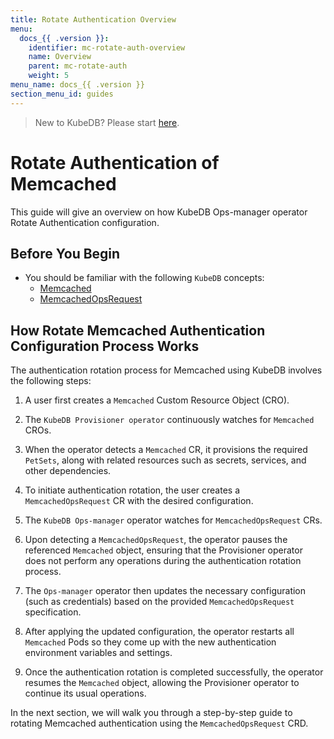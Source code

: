 ```yaml
---
title: Rotate Authentication Overview
menu:
  docs_{{ .version }}:
    identifier: mc-rotate-auth-overview
    name: Overview
    parent: mc-rotate-auth
    weight: 5
menu_name: docs_{{ .version }}
section_menu_id: guides
---
```


> New to KubeDB? Please start [here](/docs/README.md).

# Rotate Authentication of Memcached

This guide will give an overview on how KubeDB Ops-manager operator Rotate Authentication configuration.

## Before You Begin

- You should be familiar with the following `KubeDB` concepts:
    - [Memcached](/docs/guides/memcached/concepts/memcached.md)
    - [MemcachedOpsRequest](/docs/guides/memcached/concepts/memcached-opsrequest.md)

## How Rotate Memcached Authentication Configuration Process Works

[//]: # (The following diagram shows how KubeDB Ops-manager operator Rotate Authentication of a `Memcached`. Open the image in a new tab to see the enlarged version.)

[//]: # ()
[//]: # (<figure align="center">)

[//]: # (  <img alt="Rotate Authentication process of Memcached" src="/docs/images/day-2-operation/Memcached/kf-rotate-auth.svg">)

[//]: # (<figcaption align="center">Fig: Rotate Auth process of Memcached</figcaption>)

[//]: # (</figure>)

The authentication rotation process for Memcached using KubeDB involves the following steps:

1. A user first creates a `Memcached` Custom Resource Object (CRO).

2. The `KubeDB Provisioner operator` continuously watches for `Memcached` CROs.

3. When the operator detects a `Memcached` CR, it provisions the required `PetSets`, along with related resources such as secrets, services, and other dependencies.

4. To initiate authentication rotation, the user creates a `MemcachedOpsRequest` CR with the desired configuration.

5. The `KubeDB Ops-manager` operator watches for `MemcachedOpsRequest` CRs.

6. Upon detecting a `MemcachedOpsRequest`, the operator pauses the referenced `Memcached` object, ensuring that the Provisioner
   operator does not perform any operations during the authentication rotation process.

7. The `Ops-manager` operator then updates the necessary configuration (such as credentials) based on the provided `MemcachedOpsRequest` specification.

8. After applying the updated configuration, the operator restarts all `Memcached` Pods so they come up with the new authentication environment variables and settings.

9. Once the authentication rotation is completed successfully, the operator resumes the `Memcached` object, allowing the Provisioner operator to continue its usual operations.

In the next section, we will walk you through a step-by-step guide to rotating Memcached authentication using the `MemcachedOpsRequest` CRD.